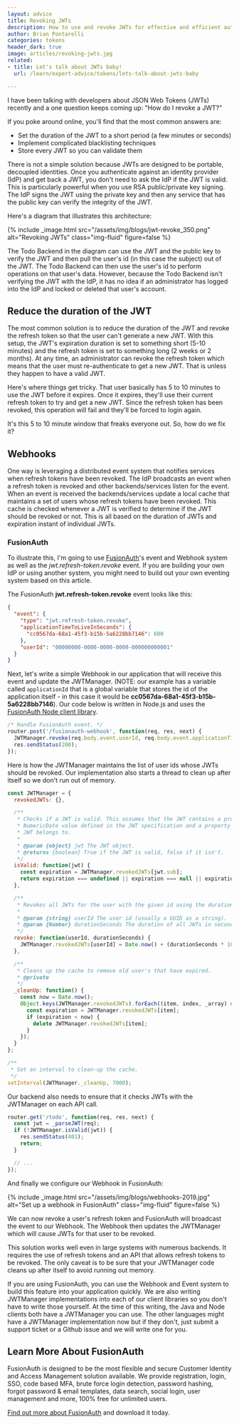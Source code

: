 ```yaml
---
layout: advice
title: Revoking JWTs
description: How to use and revoke JWTs for effective and efficient authorization management.
author: Brian Pontarelli
categories: tokens
header_dark: true
image: articles/revoking-jwts.jpg
related:
- title: Let's talk about JWTs baby!
  url: /learn/expert-advice/tokens/lets-talk-about-jwts-baby  

---
```

I have been talking with developers about JSON Web Tokens (JWTs) recently and a one question keeps coming up: "How do I revoke a JWT?"

If you poke around online, you'll find that the most common answers are:

- Set the duration of the JWT to a short period (a few minutes or seconds)
- Implement complicated blacklisting techniques
- Store every JWT so you can validate them

There is not a simple solution because JWTs are designed to be portable, decoupled identities. Once you authenticate against an identity provider (IdP) and get back a JWT, you don't need to ask the IdP if the JWT is valid. This is particularly powerful when you use RSA public/private key signing. The IdP signs the JWT using the private key and then any service that has the public key can verify the integrity of the JWT.

Here's a diagram that illustrates this architecture:

{% include _image.html src="/assets/img/blogs/jwt-revoke_350.png" alt="Revoking JWTs" class="img-fluid" figure=false %}

The Todo Backend in the diagram can use the JWT and the public key to verify the JWT and then pull the user's id (in this case the subject) out of the JWT. The Todo Backend can then use the user's id to perform operations on that user's data. However, because the Todo Backend isn't verifying the JWT with the IdP, it has no idea if an administrator has logged into the IdP and locked or deleted that user's account.

## Reduce the duration of the JWT

The most common solution is to reduce the duration of the JWT and revoke the refresh token so that the user can't generate a new JWT. With this setup, the JWT's expiration duration is set to something short (5-10 minutes) and the refresh token is set to something long (2 weeks or 2 months). At any time, an administrator can revoke the refresh token which means that the user must re-authenticate to get a new JWT. That is unless they happen to have a valid JWT.

Here's where things get tricky. That user basically has 5 to 10 minutes to use the JWT before it expires. Once it expires, they'll use their current refresh token to try and get a new JWT. Since the refresh token has been revoked, this operation will fail and they'll be forced to login again.

It's this 5 to 10 minute window that freaks everyone out. So, how do we fix it?

## Webhooks

One way is leveraging a distributed event system that notifies services when refresh tokens have been revoked. The IdP broadcasts an event when a refresh token is revoked and other backends/services listen for the event. When an event is received the backends/services update a local cache that maintains a set of users whose refresh tokens have been revoked. This cache is checked whenever a JWT is verified to determine if the JWT should be revoked or not. This is all based on the duration of JWTs and expiration instant of individual JWTs.

### FusionAuth

To illustrate this, I'm going to use [FusionAuth](https://fusionauth.io/)'s event and Webhook system as well as the *jwt.refresh-token.revoke* event. If you are building your own IdP or using another system, you might need to build out your own eventing system based on this article.

The FusionAuth **jwt.refresh-token.revoke** event looks like this:

```json
{
  "event": {
    "type": "jwt.refresh-token.revoke",
    "applicationTimeToLiveInSeconds": {
      "cc0567da-68a1-45f3-b15b-5a6228bb7146": 600
    },
    "userId": "00000000-0000-0000-0000-000000000001"
  }
}
```

Next, let's write a simple Webhook in our application that will receive this event and update the JWTManager. (NOTE: our example has a variable called `applicationId` that is a global variable that stores the id of the application itself - in this case it would be **cc0567da-68a1-45f3-b15b-5a6228bb7146**). Our code below is written in Node.js and uses the [FusionAuth Node client library](https://github.com/FusionAuth/fusionauth-node-client).

```js
/* Handle FusionAuth event. */
router.post('/fusionauth-webhook', function(req, res, next) {
  JWTManager.revoke(req.body.event.userId, req.body.event.applicationTimeToLiveInSeconds[applicationId]);
  res.sendStatus(200);
});
```

Here is how the JWTManager maintains the list of user ids whose JWTs should be revoked. Our implementation also starts a thread to clean up after itself so we don't run out of memory.

```js
const JWTManager = {
  revokedJWTs: {},

  /**
   * Checks if a JWT is valid. This assumes that the JWT contains a property named <code>exp</code> that is a
   * NumericDate value defined in the JWT specification and a property named <code>sub</code> that is the user id the
   * JWT belongs to.
   *
   * @param {object} jwt The JWT object.
   * @returns {boolean} True if the JWT is valid, false if it isn't.
   */
  isValid: function(jwt) {
    const expiration = JWTManager.revokedJWTs[jwt.sub];
    return expiration === undefined || expiration === null || expiration < jwt.exp * 1000;
  },

  /**
   * Revokes all JWTs for the user with the given id using the duration (in seconds).
   *
   * @param {string} userId The user id (usually a UUID as a string).
   * @param {Number} durationSeconds The duration of all JWTs in seconds.
   */
  revoke: function(userId, durationSeconds) {
    JWTManager.revokedJWTs[userId] = Date.now() + (durationSeconds * 1000);
  },

  /**
   * Cleans up the cache to remove old user's that have expired.
   * @private
   */
  _cleanUp: function() {
    const now = Date.now();
    Object.keys(JWTManager.revokedJWTs).forEach((item, index, _array) => {
      const expiration = JWTManager.revokedJWTs[item];
      if (expiration < now) {
        delete JWTManager.revokedJWTs[item];
      }
    });
  }
};

/**
 * Set an interval to clean-up the cache.
 */
setInterval(JWTManager._cleanUp, 7000);
```

Our backend also needs to ensure that it checks JWTs with the JWTManager on each API call.

```js
router.get('/todo', function(req, res, next) {
  const jwt = _parseJWT(req);
  if (!JWTManager.isValid(jwt)) {
    res.sendStatus(401);
    return;
  }

  // ...
});
```
And finally we configure our Webhook in FusionAuth:

{% include _image.html src="/assets/img/blogs/webhooks-2019.jpg" alt="Set up a webhook in FusionAuth" class="img-fluid" figure=false %}

We can now revoke a user's refresh token and FusionAuth will broadcast the event to our Webhook. The Webhook then updates the JWTManager which will cause JWTs for that user to be revoked.

This solution works well even in large systems with numerous backends. It requires the use of refresh tokens and an API that allows refresh tokens to be revoked. The only caveat is to be sure that your JWTManager code cleans up after itself to avoid running out memory.

If you are using FusionAuth, you can use the Webhook and Event system to build this feature into your application quickly. We are also writing JWTManager implementations into each of our client libraries so you don't have to write those yourself. At the time of this writing, the Java and Node clients both have a JWTManager you can use. The other languages might have a JWTManager implementation now but if they don't, just submit a support ticket or a Github issue and we will write one for you.

## Learn More About FusionAuth

FusionAuth is designed to be the most flexible and secure Customer Identity and Access Management solution available. We provide registration, login, SSO, code based MFA, brute force login detection, password hashing, forgot password & email templates, data search, social login, user management and more, 100% free for unlimited users.

[Find out more about FusionAuth](https://fusionauth.io/) and download it today.
